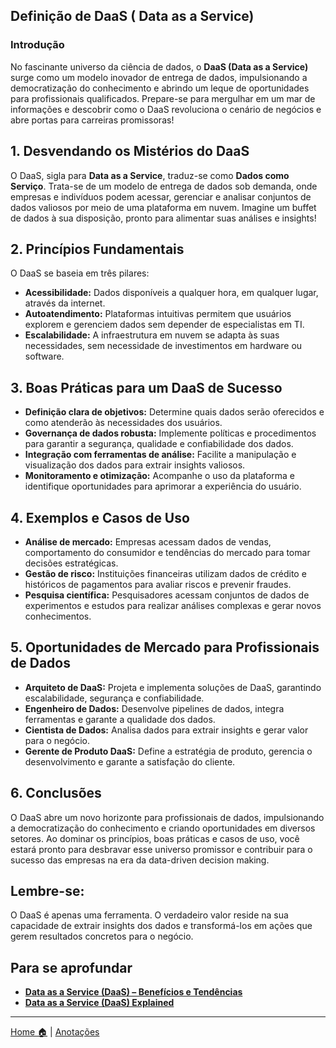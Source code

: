 ## Definição de DaaS ( Data as a Service)

### Introdução

No fascinante universo da ciência de dados, o **DaaS (Data as a Service)** surge como um modelo inovador de entrega de dados, impulsionando a democratização do conhecimento e abrindo um leque de oportunidades para profissionais qualificados. Prepare-se para mergulhar em um mar de informações e descobrir como o DaaS revoluciona o cenário de negócios e abre portas para carreiras promissoras!

## 1. Desvendando os Mistérios do DaaS

O DaaS, sigla para **Data as a Service**, traduz-se como **Dados como Serviço**. Trata-se de um modelo de entrega de dados sob demanda, onde empresas e indivíduos podem acessar, gerenciar e analisar conjuntos de dados valiosos por meio de uma plataforma em nuvem. Imagine um buffet de dados à sua disposição, pronto para alimentar suas análises e insights!

## 2. Princípios Fundamentais

O DaaS se baseia em três pilares:

* **Acessibilidade:** Dados disponíveis a qualquer hora, em qualquer lugar, através da internet.
* **Autoatendimento:** Plataformas intuitivas permitem que usuários explorem e gerenciem dados sem depender de especialistas em TI.
* **Escalabilidade:** A infraestrutura em nuvem se adapta às suas necessidades, sem necessidade de investimentos em hardware ou software.

## 3. Boas Práticas para um DaaS de Sucesso

* **Definição clara de objetivos:** Determine quais dados serão oferecidos e como atenderão às necessidades dos usuários.
* **Governança de dados robusta:** Implemente políticas e procedimentos para garantir a segurança, qualidade e confiabilidade dos dados.
* **Integração com ferramentas de análise:** Facilite a manipulação e visualização dos dados para extrair insights valiosos.
* **Monitoramento e otimização:** Acompanhe o uso da plataforma e identifique oportunidades para aprimorar a experiência do usuário.

## 4. Exemplos e Casos de Uso

* **Análise de mercado:** Empresas acessam dados de vendas, comportamento do consumidor e tendências do mercado para tomar decisões estratégicas.
* **Gestão de risco:** Instituições financeiras utilizam dados de crédito e históricos de pagamentos para avaliar riscos e prevenir fraudes.
* **Pesquisa científica:** Pesquisadores acessam conjuntos de dados de experimentos e estudos para realizar análises complexas e gerar novos conhecimentos.

## 5. Oportunidades de Mercado para Profissionais de Dados

* **Arquiteto de DaaS:** Projeta e implementa soluções de DaaS, garantindo escalabilidade, segurança e confiabilidade.
* **Engenheiro de Dados:** Desenvolve pipelines de dados, integra ferramentas e garante a qualidade dos dados.
* **Cientista de Dados:** Analisa dados para extrair insights e gerar valor para o negócio.
* **Gerente de Produto DaaS:** Define a estratégia de produto, gerencia o desenvolvimento e garante a satisfação do cliente.

## 6. Conclusões

O DaaS abre um novo horizonte para profissionais de dados, impulsionando a democratização do conhecimento e criando oportunidades em diversos setores. Ao dominar os princípios, boas práticas e casos de uso, você estará pronto para desbravar esse universo promissor e contribuir para o sucesso das empresas na era da data-driven decision making.

## **Lembre-se:** 

O DaaS é apenas uma ferramenta. O verdadeiro valor reside na sua capacidade de extrair insights dos dados e transformá-los em ações que gerem resultados concretos para o negócio.

## Para se aprofundar

* [**Data as a Service (DaaS) – Benefícios e Tendências**](https://blog.dsacademy.com.br/data-as-a-service-daas-beneficios-e-tendencias/)
* [**Data as a Service (DaaS) Explained**](https://www.mongodb.com/solutions/use-cases/data-as-a-service)



---

[Home 🏠](../../README.md) | [Anotações](../anotacoes.md)